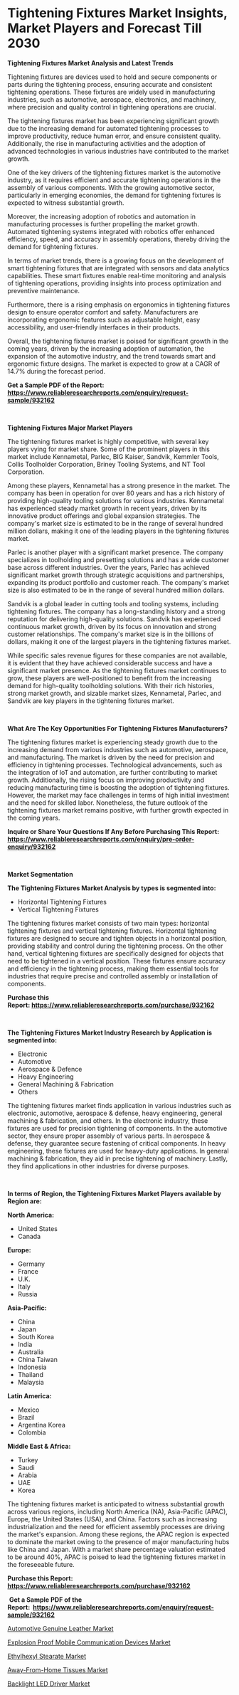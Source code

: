 <p><h1>Tightening Fixtures Market Insights, Market Players and Forecast Till 2030</h1></p><p><strong>Tightening Fixtures Market Analysis and Latest Trends</strong></p>
<p><p>Tightening fixtures are devices used to hold and secure components or parts during the tightening process, ensuring accurate and consistent tightening operations. These fixtures are widely used in manufacturing industries, such as automotive, aerospace, electronics, and machinery, where precision and quality control in tightening operations are crucial.</p><p>The tightening fixtures market has been experiencing significant growth due to the increasing demand for automated tightening processes to improve productivity, reduce human error, and ensure consistent quality. Additionally, the rise in manufacturing activities and the adoption of advanced technologies in various industries have contributed to the market growth.</p><p>One of the key drivers of the tightening fixtures market is the automotive industry, as it requires efficient and accurate tightening operations in the assembly of various components. With the growing automotive sector, particularly in emerging economies, the demand for tightening fixtures is expected to witness substantial growth.</p><p>Moreover, the increasing adoption of robotics and automation in manufacturing processes is further propelling the market growth. Automated tightening systems integrated with robotics offer enhanced efficiency, speed, and accuracy in assembly operations, thereby driving the demand for tightening fixtures.</p><p>In terms of market trends, there is a growing focus on the development of smart tightening fixtures that are integrated with sensors and data analytics capabilities. These smart fixtures enable real-time monitoring and analysis of tightening operations, providing insights into process optimization and preventive maintenance.</p><p>Furthermore, there is a rising emphasis on ergonomics in tightening fixtures design to ensure operator comfort and safety. Manufacturers are incorporating ergonomic features such as adjustable height, easy accessibility, and user-friendly interfaces in their products.</p><p>Overall, the tightening fixtures market is poised for significant growth in the coming years, driven by the increasing adoption of automation, the expansion of the automotive industry, and the trend towards smart and ergonomic fixture designs. The market is expected to grow at a CAGR of 14.7% during the forecast period.</p></p>
<p><strong>Get a Sample PDF of the Report:&nbsp; <a href="https://www.reliableresearchreports.com/enquiry/request-sample/932162">https://www.reliableresearchreports.com/enquiry/request-sample/932162</a></strong></p>
<p>&nbsp;</p>
<p><strong>Tightening Fixtures Major Market Players</strong></p>
<p><p>The tightening fixtures market is highly competitive, with several key players vying for market share. Some of the prominent players in this market include Kennametal, Parlec, BIG Kaiser, Sandvik, Kemmler Tools, Collis Toolholder Corporation, Briney Tooling Systems, and NT Tool Corporation.</p><p>Among these players, Kennametal has a strong presence in the market. The company has been in operation for over 80 years and has a rich history of providing high-quality tooling solutions for various industries. Kennametal has experienced steady market growth in recent years, driven by its innovative product offerings and global expansion strategies. The company's market size is estimated to be in the range of several hundred million dollars, making it one of the leading players in the tightening fixtures market.</p><p>Parlec is another player with a significant market presence. The company specializes in toolholding and presetting solutions and has a wide customer base across different industries. Over the years, Parlec has achieved significant market growth through strategic acquisitions and partnerships, expanding its product portfolio and customer reach. The company's market size is also estimated to be in the range of several hundred million dollars.</p><p>Sandvik is a global leader in cutting tools and tooling systems, including tightening fixtures. The company has a long-standing history and a strong reputation for delivering high-quality solutions. Sandvik has experienced continuous market growth, driven by its focus on innovation and strong customer relationships. The company's market size is in the billions of dollars, making it one of the largest players in the tightening fixtures market.</p><p>While specific sales revenue figures for these companies are not available, it is evident that they have achieved considerable success and have a significant market presence. As the tightening fixtures market continues to grow, these players are well-positioned to benefit from the increasing demand for high-quality toolholding solutions. With their rich histories, strong market growth, and sizable market sizes, Kennametal, Parlec, and Sandvik are key players in the tightening fixtures market.</p></p>
<p>&nbsp;</p>
<p><strong>What Are The Key Opportunities For Tightening Fixtures Manufacturers?</strong></p>
<p><p>The tightening fixtures market is experiencing steady growth due to the increasing demand from various industries such as automotive, aerospace, and manufacturing. The market is driven by the need for precision and efficiency in tightening processes. Technological advancements, such as the integration of IoT and automation, are further contributing to market growth. Additionally, the rising focus on improving productivity and reducing manufacturing time is boosting the adoption of tightening fixtures. However, the market may face challenges in terms of high initial investment and the need for skilled labor. Nonetheless, the future outlook of the tightening fixtures market remains positive, with further growth expected in the coming years.</p></p>
<p><strong>Inquire or Share Your Questions If Any Before Purchasing This Report: <a href="https://www.reliableresearchreports.com/enquiry/pre-order-enquiry/932162">https://www.reliableresearchreports.com/enquiry/pre-order-enquiry/932162</a></strong></p>
<p>&nbsp;</p>
<p><strong>Market Segmentation</strong></p>
<p><strong>The Tightening Fixtures Market Analysis by types is segmented into:</strong></p>
<p><ul><li>Horizontal Tightening Fixtures</li><li>Vertical Tightening Fixtures</li></ul></p>
<p><p>The tightening fixtures market consists of two main types: horizontal tightening fixtures and vertical tightening fixtures. Horizontal tightening fixtures are designed to secure and tighten objects in a horizontal position, providing stability and control during the tightening process. On the other hand, vertical tightening fixtures are specifically designed for objects that need to be tightened in a vertical position. These fixtures ensure accuracy and efficiency in the tightening process, making them essential tools for industries that require precise and controlled assembly or installation of components.</p></p>
<p><strong>Purchase this Report:&nbsp;<a href="https://www.reliableresearchreports.com/purchase/932162">https://www.reliableresearchreports.com/purchase/932162</a></strong></p>
<p>&nbsp;</p>
<p><strong>The Tightening Fixtures Market Industry Research by Application is segmented into:</strong></p>
<p><ul><li>Electronic</li><li>Automotive</li><li>Aerospace & Defence</li><li>Heavy Engineering</li><li>General Machining & Fabrication</li><li>Others</li></ul></p>
<p><p>The tightening fixtures market finds application in various industries such as electronic, automotive, aerospace & defense, heavy engineering, general machining & fabrication, and others. In the electronic industry, these fixtures are used for precision tightening of components. In the automotive sector, they ensure proper assembly of various parts. In aerospace & defense, they guarantee secure fastening of critical components. In heavy engineering, these fixtures are used for heavy-duty applications. In general machining & fabrication, they aid in precise tightening of machinery. Lastly, they find applications in other industries for diverse purposes.</p></p>
<p>&nbsp;</p>
<p><strong>In terms of Region, the Tightening Fixtures Market Players available by Region are:</strong></p>
<p>
    <p> <strong> North America: </strong>
        <ul>
            <li>United States</li>
            <li>Canada</li>
        </ul>
        </p> 
    <p> <strong> Europe: </strong>
        <ul>
            <li>Germany</li>
            <li>France</li>
            <li>U.K.</li>
            <li>Italy</li>
            <li>Russia</li>
        </ul>
        </p> 
    <p> <strong> Asia-Pacific: </strong>
        <ul>
            <li>China</li>
            <li>Japan</li>
            <li>South Korea</li>
            <li>India</li>
            <li>Australia</li>
            <li>China Taiwan</li>
            <li>Indonesia</li>
            <li>Thailand</li>
            <li>Malaysia</li>
        </ul>
        </p> 
    <p> <strong> Latin America: </strong>
        <ul>
            <li>Mexico</li>
            <li>Brazil</li>
            <li>Argentina Korea</li>
            <li>Colombia</li>
        </ul>
        </p> 
    <p> <strong> Middle East & Africa: </strong>
        <ul>
            <li>Turkey</li>
            <li>Saudi</li>
            <li>Arabia</li>
            <li>UAE</li>
            <li>Korea</li>
        </ul>
    </p>
    </p>
<p><p>The tightening fixtures market is anticipated to witness substantial growth across various regions, including North America (NA), Asia-Pacific (APAC), Europe, the United States (USA), and China. Factors such as increasing industrialization and the need for efficient assembly processes are driving the market's expansion. Among these regions, the APAC region is expected to dominate the market owing to the presence of major manufacturing hubs like China and Japan. With a market share percentage valuation estimated to be around 40%, APAC is poised to lead the tightening fixtures market in the foreseeable future.</p></p>
<p><strong>Purchase this Report: <a href="https://www.reliableresearchreports.com/purchase/932162">https://www.reliableresearchreports.com/purchase/932162</a></strong></p>
<p>&nbsp;<strong>Get a Sample PDF of the Report:&nbsp;&nbsp;<a href="https://www.reliableresearchreports.com/enquiry/request-sample/932162">https://www.reliableresearchreports.com/enquiry/request-sample/932162</a></strong></p>
<p><strong></strong></p>
<p><p><a href="https://issuu.com/reportprime-2/docs/automotive-genuine-leather-market-size-2030.pptx?fr=xKAE9_zU1NQ">Automotive Genuine Leather Market</a></p><p><a href="https://medium.com/@jeffreymohr2023/explosion-proof-mobile-communication-devices-market-size-growth-forecast-2023-2030-3600d4e81b1d">Explosion Proof Mobile Communication Devices Market</a></p><p><a href="https://medium.com/@kellielakin_97357/ethylhexyl-stearate-market-size-growth-forecast-2023-2030-8e12a9ae3399">Ethylhexyl Stearate Market</a></p><p><a href="https://issuu.com/reportprime-2/docs/away-from-home-tissues-market-size-2030.pptx?fr=xKAE9_zU1NQ">Away-From-Home Tissues Market</a></p><p><a href="https://www.reportprime.com/backlight-led-driver-r1077">Backlight LED Driver Market</a></p></p>